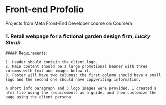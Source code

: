 # Front-end Profolio

Projects from Meta Front-End Developer course on Coursera

### 1. Retail webpage for a fictional garden design firm, *Lucky Shrub*

    ##### Requirements: 

    1. Header should contain the client logo.
    2. Main content should be a large promotional banner with three columns with text and images below it.
    3. Footer will have two columns: the first column should have a small logo and the second one should have copywriting information. 

    A short info paragraph and 3 logo images were provided. I created a html file using the requirements as a guide, and then customize the page using the client persona.